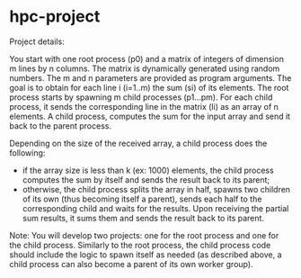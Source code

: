 # hpc-project

Project details:

You start with one root process (p0) and a matrix of integers of dimension m lines by n columns.
The matrix is dynamically generated using random numbers.
The m and n parameters are provided as program arguments.
The goal is to obtain for each line i (i=1..m) the sum (si) of its elements.
The root process starts by spawning m child processes (p1...pm). For each child process, it sends the
corresponding line in the matrix (li) as an array of n elements. A child process, computes the sum for
the input array and send it back to the parent process.

Depending on the size of the received array, a child process does the following:
  - if the array size is less than k (ex: 1000) elements, the child process computes the sum by itself
and sends the result back to its parent;
  - otherwise, the child process splits the array in half, spawns two children of its own (thus
becoming itself a parent), sends each half to the corresponding child and waits for the results.
Upon receiving the partial sum results, it sums them and sends the result back to its parent.

Note:
You will develop two projects: one for the root process and one for the child process.
Similarly to the root process, the child process code should include the logic to spawn itself as needed
(as described above, a child process can also become a parent of its own worker group).
